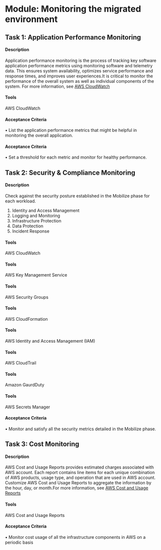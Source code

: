 
# Module: Monitoring the migrated environment
## Task 1: Application  Performance Monitoring
#### Description
Application performance monitoring is the process of tracking key software application performance metrics using monitoring software and telemetry data. This ensures system availability, optimizes service performance and response times, and improves user experiences.It is critical to monitor the performance of the overall system as well as individual components of the system. For more information, see [AWS CloudWatch](https://docs.aws.amazon.com/AmazonCloudWatch/latest/monitoring/WhatIsCloudWatch.html.)

#### Tools
AWS CloudWatch
#### Acceptance Criteria
• List the application performance metrics that might be helpful in monitoring the overall application. 
#### Acceptance Criteria
• Set a threshold for each metric and monitor for healthy performance. 
## Task 2: Security & Compliance Monitoring
#### Description
Check  against the security posture established in the Mobilize phase for each  workload.   
1) Identity and Access Management  
2) Logging and Monitoring  
3) Infrastructure Protection  
4) Data Protection   
5) Incident Response
#### Tools
AWS CloudWatch
#### Tools
AWS Key Management Service
#### Tools
AWS Security Groups
#### Tools
AWS CloudFormation
#### Tools
AWS Identity and Access Management (IAM)
#### Tools
AWS CloudTrail
#### Tools
Amazon GaurdDuty
#### Tools
AWS Secrets Manager
#### Acceptance Criteria
•  Monitor and satisfy all the security metrics detailed in the Mobilize phase.
## Task 3: Cost Monitoring
#### Description
AWS Cost and Usage Reports provides estimated charges associated with AWS account. Each report contains line items for each unique combination of AWS products, usage type, and operation that are used in AWS account. Customize AWS Cost and Usage Reports to aggregate the information by the hour, day, or month.For more information, see [AWS Cost and Usage Reports](https://docs.aws.amazon.com/cur/latest/userguide/what-is-cur.html.)
#### Tools
AWS Cost and Usage Reports
#### Acceptance Criteria
•  Monitor cost usage of all the infrastructure components in AWS on a periodic  basis 